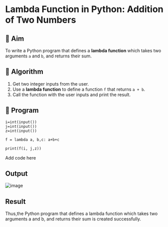 # Lambda Function in Python: Addition of Two Numbers

## 🎯 Aim
To write a Python program that defines a **lambda function** which takes two arguments `a` and `b`, and returns their sum.

## 🧠 Algorithm
1. Get two integer inputs from the user.
2. Use a **lambda function** to define a function `f` that returns `a + b`.
3. Call the function with the user inputs and print the result.

## 🧾 Program
```
i=int(input())
j=int(input())
z=int(input())

f = lambda a, b,c: a+b+c

print(f(i, j,z))
```
Add code here

## Output
![image](https://github.com/user-attachments/assets/49d59cf2-e9ba-48fe-beee-e531e7620d9b)


## Result
Thus,the Python program that defines a lambda function which takes two arguments a and b, and returns their sum is created successfully.
